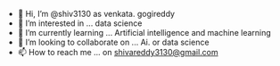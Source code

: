 - 👋 Hi, I’m @shiv3130 as venkata. gogireddy
- 👀 I’m interested in ... data science
- 🌱 I’m currently learning ... Artificial intelligence and machine learning
- 💞️ I’m looking to collaborate on ... Ai. or data science
- 📫 How to reach me ... on shivareddy3130@gmail.com

<!---
shiv3130/shiv3130 is a ✨ special ✨ repository because its `README.md` (this file) appears on your GitHub profile.
You can click the Preview link to take a look at your changes.
--->

